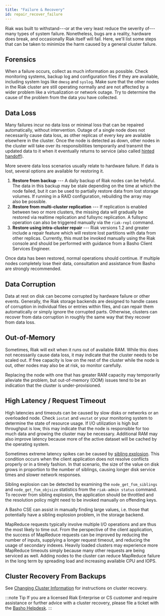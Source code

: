 ```yaml
---
title: "Failure & Recovery"
id: repair_recover_failure
---
```


Riak was built to withstand---or at the very least reduce the severity
of---many types of system failure. Nonetheless, bugs are a reality,
hardware does break, and occasionally Riak itself will fail. Here, we'll
list some steps that can be taken to minimize the harm caused by a general
cluster failure.

## Forensics

When a failure occurs, collect as much information as possible. Check
monitoring systems, backup log and configuration files if they are
available, including system logs like `dmesg` and `syslog`. Make sure
that the other nodes in the Riak cluster are still operating normally and
are not affected by a wider problem like a virtualization or network outage.
Try to determine the cause of the problem from the data you have collected.

## Data Loss

Many failures incur no data loss or minimal loss that can be
repaired automatically, without intervention. Outage of a single node
does not necessarily cause data loss, as other replicas of every key are
available elsewhere in the cluster. Once the node is detected as down,
other nodes in the cluster will take over its responsibilities
temporarily and transmit the updated data to it when it eventually
returns to service (also called [hinted handoff](../../learn/glossary.md#hinted-handoff)).

More severe data loss scenarios usually relate to hardware failure.
If data is lost, several options are available for restoring it.

1. **Restore from backup** --- A daily backup of Riak nodes can be helpful.
   The data in this backup may be stale depending on the time at which
   the node failed, but it can be used to partially restore data from
   lost storage volumes. If running in a RAID configuration, rebuilding
   the array may also be possible.
2. **Restore from multi-cluster replication** --- If replication is enabled
   between two or more clusters, the missing data will gradually be
   restored via realtime replication and fullsync replication. A
   fullsync operation can also be triggered manually via the `riak-repl`
   command.
3. **Restore using intra-cluster repair** --- Riak versions 1.2 and greater
   include a repair feature which will restore lost partitions with
   data from other replicas. Currently, this must be invoked manually
   using the Riak console and should be performed with guidance from a
   Basho Client Services Engineer.

Once data has been restored, normal operations should continue. If
multiple nodes completely lose their data, consultation and assistance
from Basho are strongly recommended.

## Data Corruption

Data at rest on disk can become corrupted by hardware failure or other
events. Generally, the Riak storage backends are designed to handle
cases of corruption in individual files or entries within files, and can
repair them automatically or simply ignore the corrupted parts.
Otherwise, clusters can recover from data corruption in roughly the same
way that they recover from data loss.

## Out-of-Memory

Sometimes, Riak will exit when it runs out of available RAM. While this
does not necessarily cause data loss, it may indicate that the cluster
needs to be scaled out. If free capacity is low on the rest of the cluster while the node is out, other nodes may also be at risk, so monitor carefully.

Replacing the node with one that has greater RAM capacity may temporarily
alleviate the problem, but out-of-memory (OOM) issues tend to be an indication
that the cluster is under-provisioned.

## High Latency / Request Timeout

High latencies and timeouts can be caused by slow disks or networks or an
overloaded node. Check `iostat` and `vmstat` or your monitoring system to
determine the state of resource usage. If I/O utilization is high but
throughput is low, this may indicate that the node is responsible for
too much data and growing the cluster may be necessary. Additional RAM
may also improve latency because more of the active dataset will be
cached by the operating system.

Sometimes extreme latency spikes can be caused by [sibling explosion](../../developing/usage/conflict-resolution/index.md#siblings). This condition occurs when the client application does not resolve conflicts properly or in a timely fashion. In that scenario, the size of the value on disk grows in proportion to
the number of siblings, causing longer disk service times and slower
network responses.

Sibling explosion can be detected by examining the `node_get_fsm_siblings`
and `node_get_fsm_objsize` statistics from the `riak-admin status` command.
To recover from sibling explosion, the application should be throttled and
the resolution policy might need to be invoked manually on offending keys.

A Basho CSE can assist in manually finding large values, i.e. those that
potentially have a sibling explosion problem, in the storage backend.

MapReduce requests typically involve multiple I/O operations and are
thus the most likely to time out. From the perspective of the client
application, the success of MapReduce requests can be improved by reducing the
number of inputs, supplying a longer request timeout, and reducing the usage
of secondary indexes. Heavily loaded clusters may experience more MapReduce
timeouts simply because many other requests are being serviced as well. Adding
nodes to the cluster can reduce MapReduce failure in the long term by
spreading load and increasing available CPU and IOPS.

## Cluster Recovery From Backups

See [Changing Cluster Information](../../using/cluster-operations/changing-cluster-info.md#clusters-from-backups) for instructions on cluster recovery.

:::note Tip
If you are a licensed Riak Enterprise or CS customer and require assistance or
further advice with a cluster recovery, please file a ticket with the
<a href="https://help.basho.com">Basho Helpdesk</a>.
:::
